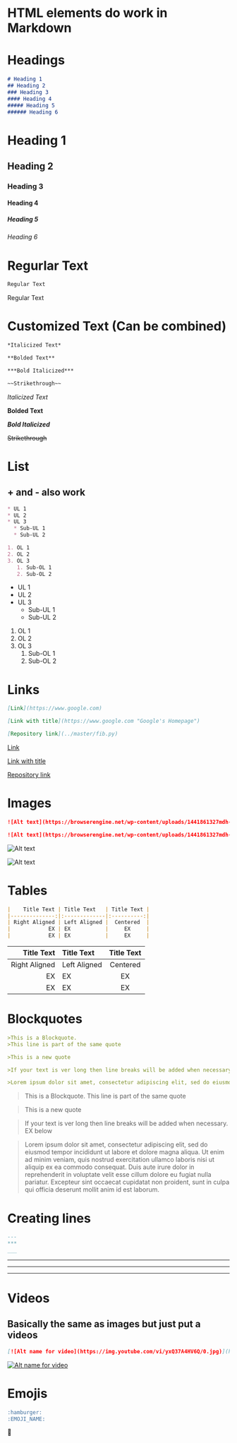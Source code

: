 # HTML elements do work in Markdown

# Headings

```md
# Heading 1
## Heading 2
### Heading 3 
#### Heading 4
##### Heading 5
###### Heading 6
```

# Heading 1
## Heading 2
### Heading 3 
#### Heading 4
##### Heading 5
###### Heading 6

# Regurlar Text

```md
Regular Text
```

Regular Text

# Customized Text (Can be combined)

```md
*Italicized Text*

**Bolded Text**

***Bold Italicized***

~~Strikethrough~~
```

*Italicized Text*

**Bolded Text**

***Bold Italicized***

~~Strikethrough~~

# List

## + and - also work

```md
* UL 1
* UL 2
* UL 3
  * Sub-UL 1
  * Sub-UL 2

1. OL 1
2. OL 2
3. OL 3
   1. Sub-OL 1
   2. Sub-OL 2
```

* UL 1
* UL 2
* UL 3
  * Sub-UL 1
  * Sub-UL 2

1. OL 1
2. OL 2
3. OL 3
   1. Sub-OL 1
   2. Sub-OL 2

# Links

```md
[Link](https://www.google.com)

[Link with title](https://www.google.com "Google's Homepage")

[Repository link](../master/fib.py)
```

[Link](https://www.google.com)

[Link with title](https://www.google.com "Google's Homepage")

[Repository link](../master/fib.py)

# Images

```md
![Alt text](https://browserengine.net/wp-content/uploads/1441861327mdh-logo-new.png)

![Alt text](https://browserengine.net/wp-content/uploads/1441861327mdh-logo-new.png "Image title")
```

![Alt text](https://browserengine.net/wp-content/uploads/1441861327mdh-logo-new.png)

![Alt text](https://browserengine.net/wp-content/uploads/1441861327mdh-logo-new.png "Image title")

# Tables

```md
|    Title Text | Title Text   | Title Text |
|--------------:|:-------------|:----------:|
| Right Aligned | Left Aligned |  Centered  |
|            EX | EX           |     EX     |
|            EX | EX           |     EX     |
```

|    Title Text | Title Text   | Title Text |
|--------------:|:-------------|:----------:|
| Right Aligned | Left Aligned |  Centered  |
|            EX | EX           |     EX     |
|            EX | EX           |     EX     |

# Blockquotes

```md
>This is a Blockquote.
>This line is part of the same quote

>This is a new quote

>If your text is ver long then line breaks will be added when necessary. EX below

>Lorem ipsum dolor sit amet, consectetur adipiscing elit, sed do eiusmod tempor incididunt ut labore et dolore magna aliqua. Ut enim ad minim veniam, quis nostrud exercitation ullamco laboris nisi ut aliquip ex ea commodo consequat. Duis aute irure dolor in reprehenderit in voluptate velit esse cillum dolore eu fugiat nulla pariatur. Excepteur sint occaecat cupidatat non proident, sunt in culpa qui officia deserunt mollit anim id est laborum.
```

>This is a Blockquote.
>This line is part of the same quote

>This is a new quote

>If your text is ver long then line breaks will be added when necessary. EX below

>Lorem ipsum dolor sit amet, consectetur adipiscing elit, sed do eiusmod tempor incididunt ut labore et dolore magna aliqua. Ut enim ad minim veniam, quis nostrud exercitation ullamco laboris nisi ut aliquip ex ea commodo consequat. Duis aute irure dolor in reprehenderit in voluptate velit esse cillum dolore eu fugiat nulla pariatur. Excepteur sint occaecat cupidatat non proident, sunt in culpa qui officia deserunt mollit anim id est laborum.

# Creating lines
```md
---
***
___
```

---
***
___

# Videos

## Basically the same as images but just put a videos

```md
[![Alt name for video](https://img.youtube.com/vi/yxQ37A4HV6Q/0.jpg)](https://www.youtube.com/watch?v=yxQ37A4HV6Q "Video Title")
```

[![Alt name for video](https://img.youtube.com/vi/yxQ37A4HV6Q/0.jpg)](https://www.youtube.com/watch?v=yxQ37A4HV6Q "Video Title")

# Emojis
```md
:hamburger:
:EMOJI_NAME:
```

:hamburger:
